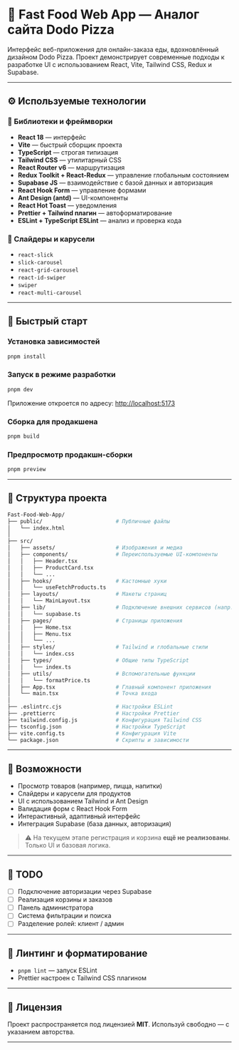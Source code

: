 # 🍕 Fast Food Web App — Аналог сайта Dodo Pizza

Интерфейс веб-приложения для онлайн-заказа еды, вдохновлённый дизайном Dodo Pizza. Проект демонстрирует современные подходы к разработке UI с использованием React, Vite, Tailwind CSS, Redux и Supabase.

---

## ⚙️ Используемые технологии

### 🔧 Библиотеки и фреймворки

- **React 18** — интерфейс
- **Vite** — быстрый сборщик проекта
- **TypeScript** — строгая типизация
- **Tailwind CSS** — утилитарный CSS
- **React Router v6** — маршрутизация
- **Redux Toolkit + React-Redux** — управление глобальным состоянием
- **Supabase JS** — взаимодействие с базой данных и авторизация
- **React Hook Form** — управление формами
- **Ant Design (antd)** — UI-компоненты
- **React Hot Toast** — уведомления
- **Prettier + Tailwind плагин** — автоформатирование
- **ESLint + TypeScript ESLint** — анализ и проверка кода

### 🎠 Слайдеры и карусели

- `react-slick`
- `slick-carousel`
- `react-grid-carousel`
- `react-id-swiper`
- `swiper`
- `react-multi-carousel`

---

## 🚀 Быстрый старт

### Установка зависимостей

```bash
pnpm install
```

### Запуск в режиме разработки

```bash
pnpm dev
```

Приложение откроется по адресу: [http://localhost:5173](http://localhost:5173)

### Сборка для продакшена

```bash
pnpm build
```

### Предпросмотр продакшн-сборки

```bash
pnpm preview
```

---

## 📁 Структура проекта

```bash
Fast-Food-Web-App/
├── public/                       # Публичные файлы
│   └── index.html
│
├── src/
│   ├── assets/                   # Изображения и медиа
│   ├── components/               # Переиспользуемые UI-компоненты
│   │   ├── Header.tsx
│   │   ├── ProductCard.tsx
│   │   └── ...
│   ├── hooks/                    # Кастомные хуки
│   │   └── useFetchProducts.ts
│   ├── layouts/                  # Макеты страниц
│   │   └── MainLayout.tsx
│   ├── lib/                      # Подключение внешних сервисов (напр. Supabase)
│   │   └── supabase.ts
│   ├── pages/                    # Страницы приложения
│   │   ├── Home.tsx
│   │   ├── Menu.tsx
│   │   └── ...
│   ├── styles/                   # Tailwind и глобальные стили
│   │   └── index.css
│   ├── types/                    # Общие типы TypeScript
│   │   └── index.ts
│   ├── utils/                    # Вспомогательные функции
│   │   └── formatPrice.ts
│   ├── App.tsx                   # Главный компонент приложения
│   └── main.tsx                  # Точка входа
│
├── .eslintrc.cjs                 # Настройки ESLint
├── .prettierrc                   # Настройки Prettier
├── tailwind.config.js            # Конфигурация Tailwind CSS
├── tsconfig.json                 # Настройки TypeScript
├── vite.config.ts                # Конфигурация Vite
└── package.json                  # Скрипты и зависимости
```

---

## 🎯 Возможности

- Просмотр товаров (например, пицца, напитки)
- Слайдеры и карусели для продуктов
- UI с использованием Tailwind и Ant Design
- Валидация форм с React Hook Form
- Интерактивный, адаптивный интерфейс
- Интеграция Supabase (база данных, авторизация)

> ⚠️ На текущем этапе регистрация и корзина **ещё не реализованы**. Только UI и базовая логика.

---

## 📌 TODO

- [ ] Подключение авторизации через Supabase
- [ ] Реализация корзины и заказов
- [ ] Панель администратора
- [ ] Система фильтрации и поиска
- [ ] Разделение ролей: клиент / админ

---

## 🧪 Линтинг и форматирование

- `pnpm lint` — запуск ESLint
- Prettier настроен с Tailwind CSS плагином

---

## 📄 Лицензия

Проект распространяется под лицензией **MIT**. Используй свободно — с указанием авторства.

---

